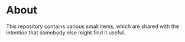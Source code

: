 # About

This repository contains various small items, which are shared with the intention that somebody else might find it useful.
